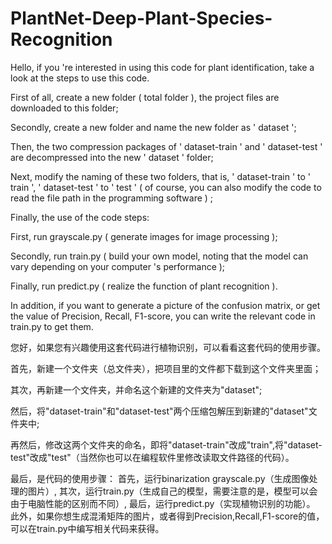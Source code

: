 
# PlantNet-Deep-Plant-Species-Recognition

Hello, if you 're interested in using this code for plant identification, take a look at the steps to use this code. 

First of all, create a new folder ( total folder ), the project files are downloaded to this folder;

Secondly, create a new folder and name the new folder as ' dataset ';

Then, the two compression packages of ' dataset-train ' and ' dataset-test ' are decompressed into the new ' dataset ' folder;

Next, modify the naming of these two folders, that is, ' dataset-train ' to ' train ', ' dataset-test ' to ' test ' ( of course, you can also modify the code to read the file path in the programming software ) ;

Finally, the use of the code steps:

First, run grayscale.py ( generate images for image processing );

Secondly,  run train.py ( build your own model, noting that the model can vary depending on your computer 's performance );

Finally, run predict.py ( realize the function of plant recognition ). 

In addition, if you want to generate a picture of the confusion matrix, or get the value of Precision, Recall, F1-score, you can write the relevant code in train.py to get them.

您好，如果您有兴趣使用这套代码进行植物识别，可以看看这套代码的使用步骤。

首先，新建一个文件夹（总文件夹），把项目里的文件都下载到这个文件夹里面；

其次，再新建一个文件夹，并命名这个新建的文件夹为"dataset";

然后，将"dataset-train"和"dataset-test"两个压缩包解压到新建的"dataset"文件夹中;

再然后，修改这两个文件夹的命名，即将"dataset-train"改成"train",将"dataset-test"改成"test"（当然你也可以在编程软件里修改读取文件路径的代码）。




最后，是代码的使用步骤：
首先，运行binarization grayscale.py（生成图像处理的图片）,
其次，运行train.py（生成自己的模型，需要注意的是，模型可以会由于电脑性能的区别而不同）,
最后，运行predict.py（实现植物识别的功能）。
此外，如果你想生成混淆矩阵的图片，或者得到Precision,Recall,F1-score的值，可以在train.py中编写相关代码来获得。
